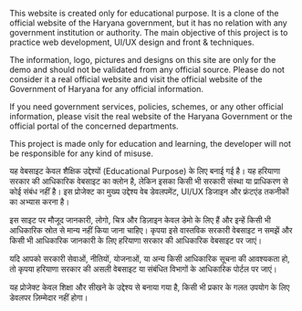 This website is created only for educational purpose. It is a clone of the official website of the Haryana government, but it has no relation with any government institution or authority. The main objective of this project is to practice web development, UI/UX design and front & techniques.

The information, logo, pictures and designs on this site are only for the demo and should not be validated from any official source. Please do not consider it a real official website and visit the official website of the Government of Haryana for any official information.

If you need government services, policies, schemes, or any other official information, please visit the real website of the Haryana Government or the official portal of the concerned departments.

This project is made only for education and learning, the developer will not be responsible for any kind of misuse.

यह वेबसाइट केवल शैक्षिक उद्देश्यों (Educational Purpose) के लिए बनाई गई है। यह हरियाणा सरकार की आधिकारिक वेबसाइट का क्लोन है, लेकिन इसका किसी भी सरकारी संस्था या प्राधिकरण से कोई संबंध नहीं है। इस प्रोजेक्ट का मुख्य उद्देश्य वेब डेवलपमेंट, UI/UX डिजाइन और फ्रंटएंड तकनीकों का अभ्यास करना है।

इस साइट पर मौजूद जानकारी, लोगो, चित्र और डिज़ाइन केवल डेमो के लिए हैं और इन्हें किसी भी आधिकारिक स्रोत से मान्य नहीं किया जाना चाहिए। कृपया इसे वास्तविक सरकारी वेबसाइट न समझें और किसी भी आधिकारिक जानकारी के लिए हरियाणा सरकार की आधिकारिक वेबसाइट पर जाएं।

यदि आपको सरकारी सेवाओं, नीतियों, योजनाओं, या अन्य किसी आधिकारिक सूचना की आवश्यकता हो, तो कृपया हरियाणा सरकार की असली वेबसाइट या संबंधित विभागों के आधिकारिक पोर्टल पर जाएं।

यह प्रोजेक्ट केवल शिक्षा और सीखने के उद्देश्य से बनाया गया है, किसी भी प्रकार के गलत उपयोग के लिए डेवलपर ज़िम्मेदार नहीं होगा।
